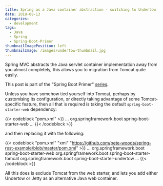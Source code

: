 ```yaml
---
title: Spring as a Java container abstraction - switching to Undertow
date: 2018-08-13
categories:
  - development
tags:
  - Java
  - Spring
  - Spring-Boot-Primer
thumbnailImagePosition: left
thumbnailImage: /images/undertow-thumbnail.jpg
---
```


Spring MVC abstracts the Java servlet container implementation away from you
almost completely, this allows you to migration from Tomcat quite easily.

<!--more-->

This post is part of the "Spring Boot Primer" [series](/tags/spring-boot-primer).

Unless you have somehow tied yourself into Tomcat, perhaps by customising its
configuration, or directly taking advantage of some Tomcat-specific feature,
then all that is required is taking the default `spring-boot-starter-web`
dependency:

{{< codeblock "pom.xml" >}}
<dependencies>
  ...
  <dependency>
    <groupId>org.springframework.boot</groupId>
    <artifactId>spring-boot-starter-web</artifactId>
  </dependency>
  ...
</dependencies>
{{< /codeblock >}}

and then replacing it with the following:

{{< codeblock "pom.xml" "xml" "https://github.com/pete-woods/spring-rest-example/blob/master/pom.xml" >}}
<dependencies>
  ...
  <dependency>
    <groupId>org.springframework.boot</groupId>
    <artifactId>spring-boot-starter-web</artifactId>
    <exclusions>
      <exclusion>
        <groupId>org.springframework.boot</groupId>
        <artifactId>spring-boot-starter-tomcat</artifactId>
      </exclusion>
    </exclusions>
  </dependency>
  <dependency>
    <groupId>org.springframework.boot</groupId>
    <artifactId>spring-boot-starter-undertow</artifactId>
  </dependency>
  ...
</dependencies>
{{< /codeblock >}}

All this does is exclude Tomcat from the web starter, and lets you add
either Undertow or Jetty as an alternative Java web container.
